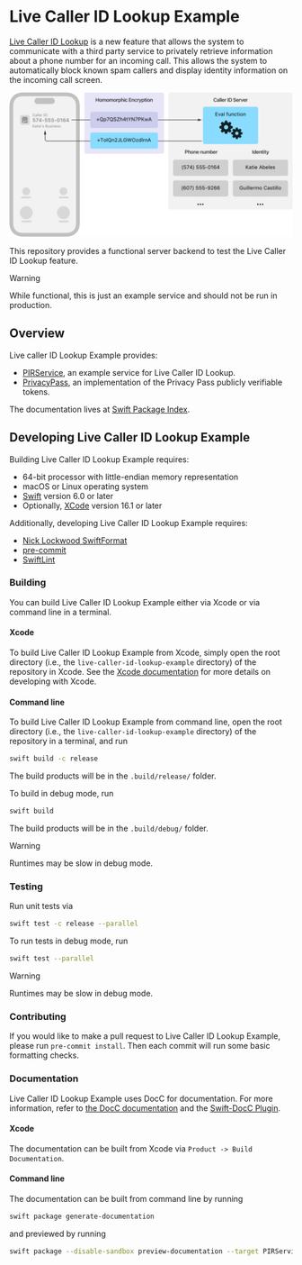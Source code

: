 # Live Caller ID Lookup Example

[Live Caller ID
Lookup](https://developer.apple.com/documentation/sms_and_call_reporting/getting_up-to-date_calling_and_blocking_information_for_your_app)
is a new feature that allows the system to communicate with a third party service to privately retrieve information
about a phone number for an incoming call. This allows the system to automatically block known spam
callers and display identity information on the incoming call screen.

<picture>
  <source media="(prefers-color-scheme: dark)" srcset="https://github.com/apple/live-caller-id-lookup-example/raw/main/Sources/PIRService/PIRService.docc/Resources/overview~dark@2x.png">
  <img alt="Overview of the Live Caller ID Lookup" src="https://github.com/apple/live-caller-id-lookup-example/raw/main/Sources/PIRService/PIRService.docc/Resources/overview@2x.png">
</picture>

This repository provides a functional server backend to test the Live Caller ID Lookup feature.

> [!WARNING]
> While functional, this is just an example service and should not be run in production.

## Overview
Live caller ID Lookup Example provides:
* [PIRService](https://swiftpackageindex.com/apple/live-caller-id-lookup-example/main/documentation/pirservice), an example service for Live Caller ID Lookup.
* [PrivacyPass](https://swiftpackageindex.com/apple/live-caller-id-lookup-example/main/documentation/privacypass), an implementation of the Privacy Pass publicly verifiable tokens.

The documentation lives at [Swift Package Index](https://swiftpackageindex.com/apple/live-caller-id-lookup-example).

## Developing Live Caller ID Lookup Example
Building Live Caller ID Lookup Example requires:
* 64-bit processor with little-endian memory representation
* macOS or Linux operating system
* [Swift](https://www.swift.org/) version 6.0 or later
* Optionally, [XCode](https://developer.apple.com/xcode/) version 16.1 or later

Additionally, developing Live Caller ID Lookup Example requires:
* [Nick Lockwood SwiftFormat](https://github.com/nicklockwood/SwiftFormat)
* [pre-commit](https://pre-commit.com)
* [SwiftLint](https://github.com/realm/SwiftLint)

### Building
You can build Live Caller ID Lookup Example either via Xcode or via command line in a terminal.
#### Xcode
To build Live Caller ID Lookup Example from Xcode, simply open the root directory (i.e., the `live-caller-id-lookup-example` directory) of the repository in Xcode.
See the [Xcode documentation](https://developer.apple.com/documentation/xcode) for more details on developing with Xcode.

#### Command line
To build Live Caller ID Lookup Example from command line, open the root directory (i.e., the `live-caller-id-lookup-example` directory) of the repository in a terminal, and run
```sh
swift build -c release
```
The build products will be in the `.build/release/` folder.

To build in debug mode, run
```sh
swift build
```
The build products will be in the `.build/debug/` folder.
> [!WARNING]
> Runtimes may be slow in debug mode.

### Testing
Run unit tests via
```sh
swift test -c release --parallel
```
To run tests in debug mode, run
```sh
swift test --parallel
```
> [!WARNING]
> Runtimes may be slow in debug mode.

### Contributing
If you would like to make a pull request to Live Caller ID Lookup Example, please run `pre-commit install`. Then each commit will run some basic formatting checks.

### Documentation
Live Caller ID Lookup Example uses DocC for documentation.
For more information, refer to [the DocC documentation](https://www.swift.org/documentation/docc) and the [Swift-DocC Plugin](https://swiftlang.github.io/swift-docc-plugin/documentation/swiftdoccplugin).
#### Xcode
The documentation can be built from Xcode via `Product -> Build Documentation`.
#### Command line
The documentation can be built from command line by running
```sh
swift package generate-documentation
```
and previewed by running
```sh
swift package --disable-sandbox preview-documentation --target PIRService
```
